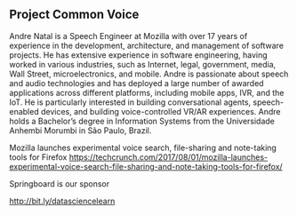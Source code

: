 ## Project Common Voice


Andre Natal is a Speech Engineer at Mozilla with over 17 years of experience in the development, architecture, and management of software projects. He has extensive experience in software engineering, having worked in various industries, such as Internet, legal, government, media, Wall Street, microelectronics, and mobile. Andre is passionate about speech and audio technologies and has deployed a large number of awarded applications across different platforms, including mobile apps, IVR, and the IoT. He is particularly interested in building conversational agents, speech-enabled devices, and building voice-controlled VR/AR experiences. Andre holds a Bachelor’s degree in Information Systems from the Universidade Anhembi Morumbi in São Paulo, Brazil.


Mozilla launches experimental voice search, file-sharing and note-taking tools for Firefox
https://techcrunch.com/2017/08/01/mozilla-launches-experimental-voice-search-file-sharing-and-note-taking-tools-for-firefox/



Springboard is our sponsor

http://bit.ly/datasciencelearn

